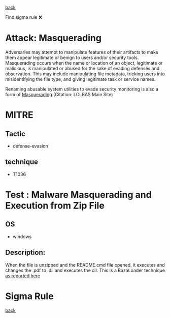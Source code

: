 
[back](../index.md)

Find sigma rule :x: 

# Attack: Masquerading 

Adversaries may attempt to manipulate features of their artifacts to make them appear legitimate or benign to users and/or security tools. Masquerading occurs when the name or location of an object, legitimate or malicious, is manipulated or abused for the sake of evading defenses and observation. This may include manipulating file metadata, tricking users into misidentifying the file type, and giving legitimate task or service names.

Renaming abusable system utilities to evade security monitoring is also a form of [Masquerading](https://attack.mitre.org/techniques/T1036).(Citation: LOLBAS Main Site)

# MITRE
## Tactic
  - defense-evasion


## technique
  - T1036


# Test : Malware Masquerading and Execution from Zip File
## OS
  - windows


## Description:
When the file is unzipped and the README.cmd file opened, it executes and changes the .pdf to .dll and executes the dll. This is a BazaLoader technique [as reported here](https://twitter.com/ffforward/status/1481672378639912960)

# Sigma Rule


[back](../index.md)
